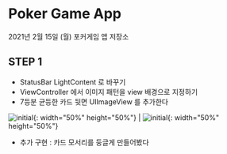# Poker Game App

2021년 2월 15일 (월)
포커게임 앱 저장소


## STEP 1

- StatusBar LightContent 로 바꾸기
- ViewController 에서 이미지 패턴을 view 배경으로 지정하기
- 7등분 균등한 카드 뒷면 UIImageView 를 추가한다

![initial](https://user-images.githubusercontent.com/73650994/107914474-dcd27880-6fa5-11eb-94ec-f52d886ab335.png){: width="50%" height="50%"} | ![initial](https://user-images.githubusercontent.com/73650994/107914461-d512d400-6fa5-11eb-927b-ac9cfa1c336d.png){: width="50%" height="50%"}

- 추가 구현 : 카드 모서리를 둥글게 만들어봤다
